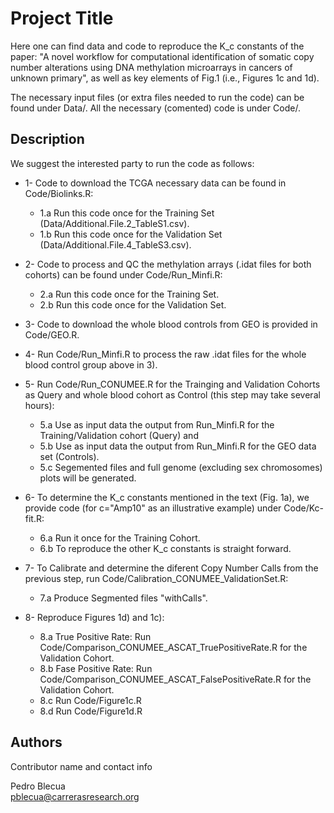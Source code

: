 # Project Title

Here one can find data and code to reproduce the K_c constants of the paper: "A novel workflow for computational identification of somatic copy number alterations using DNA methylation microarrays in cancers of unknown primary", as well as key elements of Fig.1 (i.e., Figures 1c and 1d).

The necessary input files (or extra files needed to run the code) can be found under Data/. All the necessary (comented) code is under Code/.

## Description

We suggest the interested party to run the code as follows:

* 1- Code to download the TCGA necessary data can be found in Code/Biolinks.R:
  * 1.a Run this code once for the Training Set (Data/Additional.File.2_TableS1.csv). 
  * 1.b Run this code once for the Validation Set (Data/Additional.File.4_TableS3.csv).

* 2- Code to process and QC the methylation arrays (.idat files for both cohorts) can be found under Code/Run_Minfi.R:
  * 2.a Run this code once for the Training Set.
  * 2.b Run this code once for the Validation Set.

* 3- Code to download the whole blood controls from GEO is provided in Code/GEO.R.

* 4- Run Code/Run_Minfi.R to process the raw .idat files for the whole blood control group above in 3).

* 5- Run Code/Run_CONUMEE.R for the Trainging and Validation Cohorts as Query and whole blood cohort as Control (this step may take several hours):
  * 5.a Use as input data the output from Run_Minfi.R for the Training/Validation cohort (Query) and
  * 5.b Use as input data the output from Run_Minfi.R for the GEO data set (Controls).
  * 5.c Segemented files and full genome (excluding sex chromosomes) plots will be generated.

* 6- To determine the K_c constants mentioned in the text (Fig. 1a), we provide code (for c="Amp10" as an illustrative example) under Code/Kc-fit.R:
  * 6.a Run it once for the Training Cohort.
  * 6.b To reproduce the other K_c constants is straight forward.

* 7- To Calibrate and determine the diferent Copy Number Calls from the previous step, run Code/Calibration_CONUMEE_ValidationSet.R:
  * 7.a Produce Segmented files "withCalls".

* 8- Reproduce Figures 1d) and 1c):
  * 8.a True Positive Rate: Run Code/Comparison_CONUMEE_ASCAT_TruePositiveRate.R for the Validation Cohort.
  * 8.b Fase Positive Rate: Run Code/Comparison_CONUMEE_ASCAT_FalsePositiveRate.R for the Validation Cohort.
  * 8.c Run Code/Figure1c.R
  * 8.d Run Code/Figure1d.R 

## Authors

Contributor name and contact info

Pedro Blecua  
pblecua@carrerasresearch.org

